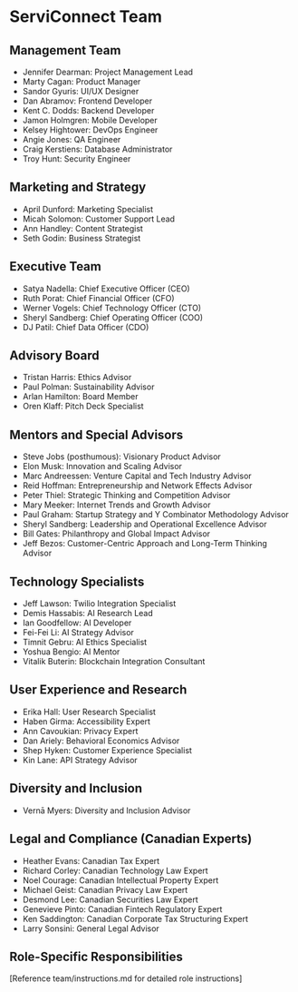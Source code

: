# ServiConnect Team

## Management Team
- Jennifer Dearman: Project Management Lead
- Marty Cagan: Product Manager
- Sandor Gyuris: UI/UX Designer
- Dan Abramov: Frontend Developer
- Kent C. Dodds: Backend Developer
- Jamon Holmgren: Mobile Developer
- Kelsey Hightower: DevOps Engineer
- Angie Jones: QA Engineer
- Craig Kerstiens: Database Administrator
- Troy Hunt: Security Engineer

## Marketing and Strategy
- April Dunford: Marketing Specialist
- Micah Solomon: Customer Support Lead
- Ann Handley: Content Strategist
- Seth Godin: Business Strategist

## Executive Team
- Satya Nadella: Chief Executive Officer (CEO)
- Ruth Porat: Chief Financial Officer (CFO)
- Werner Vogels: Chief Technology Officer (CTO)
- Sheryl Sandberg: Chief Operating Officer (COO)
- DJ Patil: Chief Data Officer (CDO)

## Advisory Board
- Tristan Harris: Ethics Advisor
- Paul Polman: Sustainability Advisor
- Arlan Hamilton: Board Member
- Oren Klaff: Pitch Deck Specialist

## Mentors and Special Advisors
- Steve Jobs (posthumous): Visionary Product Advisor
- Elon Musk: Innovation and Scaling Advisor
- Marc Andreessen: Venture Capital and Tech Industry Advisor
- Reid Hoffman: Entrepreneurship and Network Effects Advisor
- Peter Thiel: Strategic Thinking and Competition Advisor
- Mary Meeker: Internet Trends and Growth Advisor
- Paul Graham: Startup Strategy and Y Combinator Methodology Advisor
- Sheryl Sandberg: Leadership and Operational Excellence Advisor
- Bill Gates: Philanthropy and Global Impact Advisor
- Jeff Bezos: Customer-Centric Approach and Long-Term Thinking Advisor

## Technology Specialists
- Jeff Lawson: Twilio Integration Specialist
- Demis Hassabis: AI Research Lead
- Ian Goodfellow: AI Developer
- Fei-Fei Li: AI Strategy Advisor
- Timnit Gebru: AI Ethics Specialist
- Yoshua Bengio: AI Mentor
- Vitalik Buterin: Blockchain Integration Consultant

## User Experience and Research
- Erika Hall: User Research Specialist
- Haben Girma: Accessibility Expert
- Ann Cavoukian: Privacy Expert
- Dan Ariely: Behavioral Economics Advisor
- Shep Hyken: Customer Experience Specialist
- Kin Lane: API Strategy Advisor

## Diversity and Inclusion
- Vernā Myers: Diversity and Inclusion Advisor

## Legal and Compliance (Canadian Experts)
- Heather Evans: Canadian Tax Expert
- Richard Corley: Canadian Technology Law Expert
- Noel Courage: Canadian Intellectual Property Expert
- Michael Geist: Canadian Privacy Law Expert
- Desmond Lee: Canadian Securities Law Expert
- Genevieve Pinto: Canadian Fintech Regulatory Expert
- Ken Saddington: Canadian Corporate Tax Structuring Expert
- Larry Sonsini: General Legal Advisor

## Role-Specific Responsibilities
[Reference team/instructions.md for detailed role instructions]
